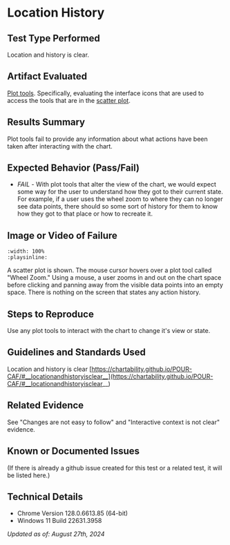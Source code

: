 # Location History

## Test Type Performed
Location and history is clear.

## Artifact Evaluated
[Plot tools](https://docs.bokeh.org/en/latest/docs/user_guide/interaction/tools.html#ug-interaction-tools). Specifically, evaluating the interface icons that are used to access the tools that are in the [scatter plot](https://quansight-labs.github.io/bokeh-a11y-audit/#_ts1723552414769).

## Results Summary
Plot tools fail to provide any information about what actions have been taken after interacting with the chart.  

## Expected Behavior (Pass/Fail)
- *FAIL* - With plot tools that alter the view of the chart, we would expect some way for the user to understand how they got to their current state. For example, if a user uses the wheel zoom to where they can no longer see data points, there should so some sort of history for them to know how they got to that place or how to recreate it.

## Image or Video of Failure 
```{video} ./assets/plot-tools_complex-actions.mp4
:width: 100%
:playsinline:
```
A scatter plot is shown. The mouse cursor hovers over a plot tool called "Wheel Zoom." Using a mouse, a user zooms in and out on the chart space before clicking and panning away from the visible data points into an empty space. There is nothing on the screen that states any action history.

## Steps to Reproduce
Use any plot tools to interact with the chart to change it's view or state. 

## Guidelines and Standards Used
Location and history is clear [https://chartability.github.io/POUR-CAF/#__locationandhistoryisclear__](https://chartability.github.io/POUR-CAF/#__locationandhistoryisclear__)

## Related Evidence
See "Changes are not easy to follow" and "Interactive context is not clear" evidence.

## Known or Documented Issues
(If there is already a github issue created for this test or a related test, it will be listed here.)

## Technical Details
- Chrome Version 128.0.6613.85 (64-bit)
- Windows 11 Build 22631.3958

*Updated as of: August 27th, 2024*

<!-- ## Notes
A seasoned SR (screen reader) user could have the knowledge to navigate and explore webpages and graphs with more nuance, whether through manual mode switching, certain key shortcuts, etc. These tests are done by a sighted user with the SR’s default options and performed as if a new or beginner user is interacting with these elements. We would expect that all users could be able to navigate smoothly, regardless of experience levels. -->